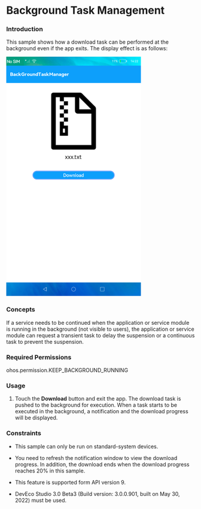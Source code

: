 # Background Task Management

### Introduction

This sample shows how a download task can be performed at the background even if the app exits. The display effect is as follows:

![](./screenshots/device/backgroundtaskmanager_en.png)

### Concepts

If a service needs to be continued when the application or service module is running in the background (not visible to users), the application or service module can request a transient task to delay the suspension or a continuous task to prevent the suspension.

### Required Permissions

ohos.permission.KEEP_BACKGROUND_RUNNING

### Usage

1. Touch the **Download** button and exit the app. The download task is pushed to the background for execution. When a task starts to be executed in the background, a notification and the download progress will be displayed.

### Constraints

- This sample can only be run on standard-system devices.
- You need to refresh the notification window to view the download progress. In addition, the download ends when the download progress reaches 20% in this sample.
- This feature is supported form API version 9.

- DevEco Studio 3.0 Beta3 (Build version: 3.0.0.901, built on May 30, 2022) must be used.